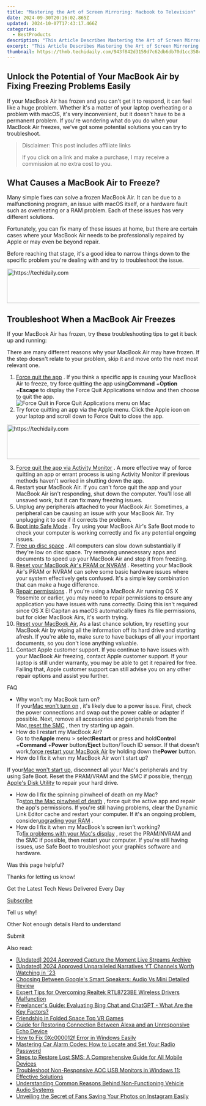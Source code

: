```yaml
---
title: "Mastering the Art of Screen Mirroring: Macbook to Television"
date: 2024-09-30T20:16:02.865Z
updated: 2024-10-07T17:43:17.466Z
categories:
  - BestProducts
description: "This Article Describes Mastering the Art of Screen Mirroring: Macbook to Television"
excerpt: "This Article Describes Mastering the Art of Screen Mirroring: Macbook to Television"
thumbnail: https://thmb.techidaily.com/943f842d3159d7c62db6db70d1cc358ee65b1b4726dfe5cba10ba2bbf753775f.jpg
---
```


## Unlock the Potential of Your MacBook Air by Fixing Freezing Problems Easily
 If your MacBook Air has frozen and you can't get it to respond, it can feel like a huge problem. Whether it's a matter of your laptop overheating or a problem with macOS, it's very inconvenient, but it doesn't have to be a permanent problem. If you're wondering what do you do when your MacBook Air freezes, we've got some potential solutions you can try to troubleshoot.

>  Disclaimer: This post includes affiliate links
>
>  If you click on a link and make a purchase, I may receive a commission at no extra cost to you.
>

## What Causes a MacBook Air to Freeze?

 Many simple fixes can solve a frozen MacBook Air. It can be due to a malfunctioning program, an issue with macOS itself, or a hardware fault such as overheating or a RAM problem. Each of these issues has very different solutions.

 Fortunately, you can fix many of these issues at home, but there are certain cases where your MacBook Air needs to be professionally repaired by Apple or may even be beyond repair.

 Before reaching that stage, it's a good idea to narrow things down to the specific problem you're dealing with and try to troubleshoot the issue.

<!-- affiliate ads begin -->
<a href="https://appsumo.8odi.net/c/5597632/2052060/7443" target="_top" id="2052060">
  <img src="//a.impactradius-go.com/display-ad/7443-2052060" border="0" alt="https://techidaily.com" width="728" height="90"/>
</a>
<img height="0" width="0" src="https://appsumo.8odi.net/i/5597632/2052060/7443" style="position:absolute;visibility:hidden;" border="0" />
<!-- affiliate ads end -->

## Troubleshoot When a MacBook Air Freezes

 If your MacBook Air has frozen, try these troubleshooting tips to get it back up and running:  

 There are many different reasons why your MacBook Air may have frozen. If the step doesn't relate to your problem, skip it and move onto the next most relevant one.

1. [Force quit the app](https://www.lifewire.com/control-alt-delete-on-a-mac-5096886) . If you think a specific app is causing your MacBook Air to freeze, try force quitting the app using**Command** +**Option** +**Escape** to display the Force Quit Applications window and then choose to quit the app.  
![Force Quit in Force Quit Applications menu on Mac](https://www.lifewire.com/thmb/y7dNJmkYLJuA_PGAjxryKvoc20c=/1500x0/filters:no_upscale():max_bytes(150000):strip_icc():format(webp)/001_unfreeze-macbook-air-5120328-1482082fe110417a9c553657f7339466.jpg)
2. Try force quitting an app via the Apple menu. Click the Apple icon on your laptop and scroll down to Force Quit to close the app.

<!-- affiliate ads begin -->
<a href="https://appsumo.8odi.net/c/5597632/2151884/7443" target="_top" id="2151884">
  <img src="//a.impactradius-go.com/display-ad/7443-2151884" border="0" alt="https://techidaily.com" width="728" height="90"/>
</a>
<img height="0" width="0" src="https://appsumo.8odi.net/i/5597632/2151884/7443" style="position:absolute;visibility:hidden;" border="0" />
<!-- affiliate ads end -->

3. [Force quit the app via Activity Monitor](https://www.lifewire.com/use-activity-monitor-to-track-mac-memory-usage-2260880) . A more effective way of force quitting an app or errant process is using Activity Monitor if previous methods haven't worked in shutting down the app.
4. Restart your MacBook Air. If you can't force quit the app and your MacBook Air isn't responding, shut down the computer. You'll lose all unsaved work, but it can fix many freezing issues.
5. Unplug any peripherals attached to your MacBook Air. Sometimes, a peripheral can be causing an issue with your MacBook Air. Try unplugging it to see if it corrects the problem.
6. [Boot into Safe Mode](https://www.lifewire.com/how-to-use-mac-safe-boot-option-2260843) . Try using your MacBook Air's Safe Boot mode to check your computer is working correctly and fix any potential ongoing issues.
7. [Free up disc space](https://www.lifewire.com/clear-space-on-your-mac-4165916) . All computers can slow down substantially if they're low on disc space. Try removing unnecessary apps and documents to speed up your MacBook Air and stop it from freezing.
8. [Reset your MacBook Air's PRAM or NVRAM](https://www.lifewire.com/how-to-reset-mac-pram-or-nvram-2260839) . Resetting your MacBook Air's PRAM or NVRAM can solve some basic hardware issues where your system effectively gets confused. It's a simple key combination that can make a huge difference.
9. [Repair permissions](https://www.lifewire.com/using-disk-utility-repair-hard-drives-2260079) . If you're using a MacBook Air running OS X Yosemite or earlier, you may need to repair permissions to ensure any application you have issues with runs correctly. Doing this isn't required since OS X El Capitan as macOS automatically fixes its file permissions, but for older MacBook Airs, it's worth trying.
10. [Reset your MacBook Air.](https://www.lifewire.com/reset-macbook-air-4184823) As a last chance solution, try resetting your MacBook Air by wiping all the information off its hard drive and starting afresh. If you're able to, make sure to have backups of all your important documents, so you don't lose anything valuable.
11. Contact Apple customer support. If you continue to have issues with your MacBook Air freezing, contact Apple customer support. If your laptop is still under warranty, you may be able to get it repaired for free. Failing that, Apple customer support can still advise you on any other repair options and assist you further.

 FAQ

* Why won't my MacBook turn on?  
 If your[Mac won't turn on](https://www.lifewire.com/fix-macbook-pro-that-wont-turn-on-4579948) , it's likely due to a power issue. First, check the power connections and swap out the power cable or adapter if possible. Next, remove all accessories and peripherals from the Mac,[reset the SMC](https://www.lifewire.com/reset-smc-system-management-controller-on-mac-2260840) , then try starting up again.
* How do I restart my MacBook Air?  
 Go to the**Apple** menu > select**Restart** or press and hold**Control** +**Command** +**Power** button/**Eject** button/Touch ID sensor. If that doesn't work,[force restart your MacBook Air](https://www.lifewire.com/restart-macbook-air-5120606) by holding down the**Power** button.
* How do I fix it when my MacBook Air won't start up?  

 If your[Mac won't start up,](https://www.lifewire.com/top-troubleshooting-tips-startup-problems-2259907) disconnect all your Mac's peripherals and try using Safe Boot. Reset the PRAM/VRAM and the SMC if possible, then[run Apple's Disk Utility](https://www.lifewire.com/using-disk-utility-repair-hard-drives-2260079) to repair your hard drive.

* How do I fix the spinning pinwheel of death on my Mac?  
 To[stop the Mac pinwheel of death](https://www.lifewire.com/fix-spod-spinning-pinwheel-of-death-2260811) , force quit the active app and repair the app's permissions. If you're still having problems, clear the Dynamic Link Editor cache and restart your computer. If it's an ongoing problem, consider[upgrading your RAM](https://www.lifewire.com/macs-4781332) .
* How do I fix it when my MacBook's screen isn't working?  
 To[fix problems with your Mac's display](https://www.lifewire.com/troubleshooting-mac-display-problems-4121097) , reset the PRAM/NVRAM and the SMC if possible, then restart your computer. If you're still having issues, use Safe Boot to troubleshoot your graphics software and hardware.

Was this page helpful?

Thanks for letting us know!

 Get the Latest Tech News Delivered Every Day

[Subscribe](https://www.lifewire.com/#)

Tell us why!

 Other  Not enough details  Hard to understand

 Submit

<ins class="adsbygoogle"
     style="display:block"
     data-ad-format="autorelaxed"
     data-ad-client="ca-pub-7571918770474297"
     data-ad-slot="1223367746"></ins>

<ins class="adsbygoogle"
     style="display:block"
     data-ad-client="ca-pub-7571918770474297"
     data-ad-slot="8358498916"
     data-ad-format="auto"
     data-full-width-responsive="true"></ins>

<span class="atpl-alsoreadstyle">Also read:</span>
<div><ul>
<li><a href="https://facebook-videos.techidaily.com/updated-2024-approved-capture-the-moment-live-streams-archive/"><u>[Updated] 2024 Approved Capture the Moment Live Streams Archive</u></a></li>
<li><a href="https://fox-helps.techidaily.com/updated-2024-approved-unparalleled-narratives-yt-channels-worth-watching-in-23/"><u>[Updated] 2024 Approved Unparalleled Narratives YT Channels Worth Watching in '23</u></a></li>
<li><a href="https://buynow-tips.techidaily.com/choosing-between-googles-smart-speakers-audio-vs-mini-detailed-review/"><u>Choosing Between Google's Smart Speakers: Audio Vs Mini Detailed Review</u></a></li>
<li><a href="https://hardware-updates.techidaily.com/expert-tips-for-overcoming-realtek-rtl8723be-wireless-drivers-malfunction/"><u>Expert Tips for Overcoming Realtek RTL8723BE Wireless Drivers Malfunction</u></a></li>
<li><a href="https://tech-haven.techidaily.com/freelancers-guide-evaluating-bing-chat-and-chatgpt-what-are-the-key-factors/"><u>Freelancer's Guide: Evaluating Bing Chat and ChatGPT - What Are the Key Factors?</u></a></li>
<li><a href="https://extra-tips.techidaily.com/friendship-in-folded-space-top-vr-games/"><u>Friendship in Folded Space Top VR Games</u></a></li>
<li><a href="https://technical-tips.techidaily.com/guide-for-restoring-connection-between-alexa-and-an-unresponsive-echo-device/"><u>Guide for Restoring Connection Between Alexa and an Unresponsive Echo Device</u></a></li>
<li><a href="https://common-error.techidaily.com/how-to-fix-0xc000012f-error-in-windows-easily/"><u>How to Fix 0Xc000012f Error in Windows Easily</u></a></li>
<li><a href="https://technical-tips.techidaily.com/mastering-car-alarm-codes-how-to-locate-and-set-your-radio-password/"><u>Mastering Car Alarm Codes: How to Locate and Set Your Radio Password</u></a></li>
<li><a href="https://technical-tips.techidaily.com/steps-to-restore-lost-sms-a-comprehensive-guide-for-all-mobile-devices/"><u>Steps to Restore Lost SMS: A Comprehensive Guide for All Mobile Devices</u></a></li>
<li><a href="https://win-howtos.techidaily.com/troubleshoot-non-responsive-aoc-usb-monitors-in-windows-11-effective-solutions/"><u>Troubleshoot Non-Responsive AOC USB Monitors in Windows 11: Effective Solutions</u></a></li>
<li><a href="https://technical-tips.techidaily.com/understanding-common-reasons-behind-non-functioning-vehicle-audio-systems/"><u>Understanding Common Reasons Behind Non-Functioning Vehicle Audio Systems</u></a></li>
<li><a href="https://technical-tips.techidaily.com/unveiling-the-secret-of-fans-saving-your-photos-on-instagram-easily/"><u>Unveiling the Secret of Fans Saving Your Photos on Instagram Easily</u></a></li>
</ul></div>

